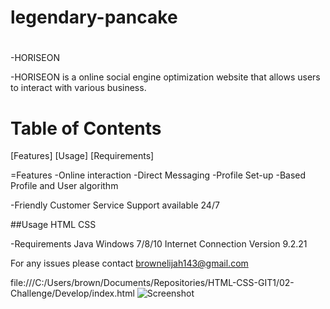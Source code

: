 # legendary-pancake
# 


-HORISEON

-HORISEON is a online social engine optimization website that allows users to interact 
with various business.

# Table of Contents
[Features]
[Usage]
[Requirements]




=Features
-Online interaction
-Direct Messaging
-Profile Set-up
-Based Profile and User algorithm

-Friendly Customer Service Support available 24/7


##Usage
HTML
CSS


-Requirements
Java
Windows 7/8/10
Internet Connection
Version 9.2.21


For any issues please contact brownelijah143@gmail.com 

file:///C:/Users/brown/Documents/Repositories/HTML-CSS-GIT1/02-Challenge/Develop/index.html
![Screenshot](file:///C:/Users/brown/Documents/Repositories/HTML-CSS-GIT1/02-Challenge/Develop/01-html-css-git-homework-demo.png)